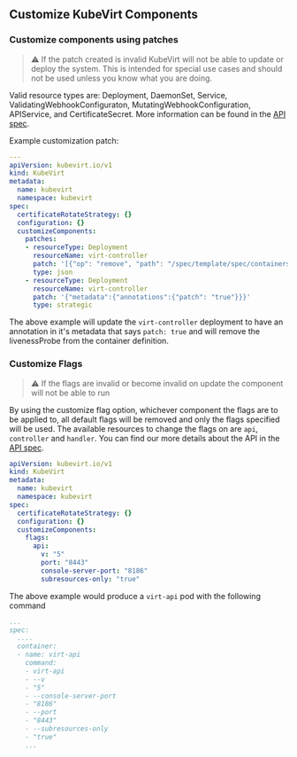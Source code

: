 
## Customize KubeVirt Components


### Customize components using patches

> :warning: If the patch created is invalid KubeVirt will not be able to update or deploy the system. This is intended for special use cases and should not be used unless you know what you are doing.

Valid resource types are: Deployment, DaemonSet, Service, ValidatingWebhookConfiguraton, MutatingWebhookConfiguration, APIService, and CertificateSecret. More information can be found in the [API spec](http://kubevirt.io/api-reference/master/definitions.html#_v1_customizecomponentspatch).


Example customization patch:
```yaml
---
apiVersion: kubevirt.io/v1
kind: KubeVirt
metadata:
  name: kubevirt
  namespace: kubevirt
spec:
  certificateRotateStrategy: {}
  configuration: {}
  customizeComponents:
    patches:
    - resourceType: Deployment
      resourceName: virt-controller
      patch: '[{"op": "remove", "path": "/spec/template/spec/containers/0/livenessProbe"}]'
      type: json
    - resourceType: Deployment
      resourceName: virt-controller
      patch: '{"metadata":{"annotations":{"patch": "true"}}}'
      type: strategic
```

The above example will update the `virt-controller` deployment to have an annotation in it's metadata that says `patch: true` and will remove the livenessProbe from the container definition.


### Customize Flags

> :warning: If the flags are invalid or become invalid on update the component will not be able to run


By using the customize flag option, whichever component the flags are to be applied to, all default flags will be removed and only the flags specified will be used. The available resources to change the flags on are `api`, `controller` and `handler`. You can find our more details about the API in the [API spec](http://kubevirt.io/api-reference/master/definitions.html#_v1_flags).

```yaml
apiVersion: kubevirt.io/v1
kind: KubeVirt
metadata:
  name: kubevirt
  namespace: kubevirt
spec:
  certificateRotateStrategy: {}
  configuration: {}
  customizeComponents:
    flags:
      api:
        v: "5"
        port: "8443"
        console-server-port: "8186"
        subresources-only: "true"
```

The above example would produce a `virt-api` pod with the following command

```yaml
...
spec:
  ....
  container:
  - name: virt-api
    command:
    - virt-api
    - --v
    - "5"
    - --console-server-port
    - "8186"
    - --port
    - "8443"
    - --subresources-only
    - "true"
    ...
```    
